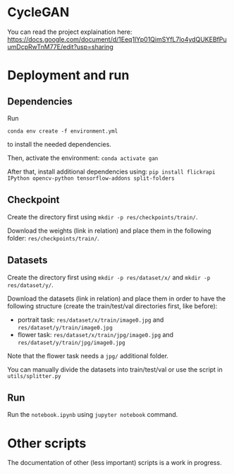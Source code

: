 # CycleGAN
You can read the project explaination here: 
https://docs.google.com/document/d/1Eeq1lYp01QimSYfL7lo4ydQUKEBfPuumDcpRwTnM77E/edit?usp=sharing

# Deployment and run
## Dependencies
Run
```
conda env create -f environment.yml
```
to install the needed dependencies.

Then, activate the environment:
`conda activate gan`

After that, install additional dependencies using:
`pip install flickrapi IPython opencv-python tensorflow-addons split-folders`

## Checkpoint
Create the directory first using `mkdir -p res/checkpoints/train/`.

Download the weights (link in relation) and place them in the following folder: `res/checkpoints/train/`. 

## Datasets
Create the directory first using `mkdir -p res/dataset/x/` and `mkdir -p res/dataset/y/`.

Download the datasets (link in relation) and place them in order to have the following structure 
(create the train/test/val directories first, like before):
- portrait task: `res/dataset/x/train/image0.jpg` and `res/dataset/y/train/image0.jpg`
- flower task: `res/dataset/x/train/jpg/image0.jpg` and `res/dataset/y/train/jpg/image0.jpg`

Note that the flower task needs a `jpg/` additional folder.

You can manually divide the datasets into train/test/val or use the script in `utils/splitter.py`

## Run
Run the `notebook.ipynb` using `jupyter notebook` command.

# Other scripts
The documentation of other (less important) scripts is a work in progress.
